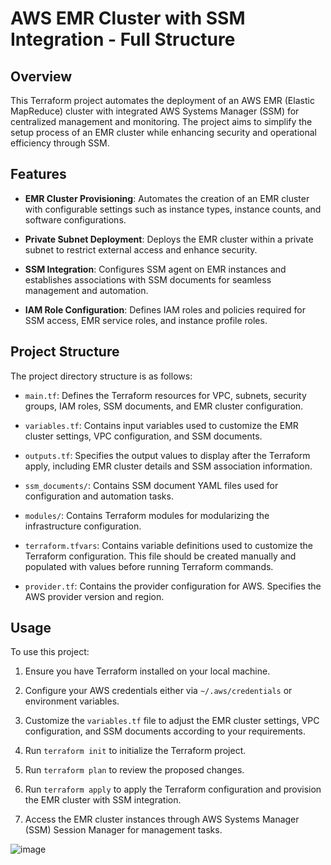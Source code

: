 # AWS EMR Cluster with SSM Integration - Full Structure

## Overview

This Terraform project automates the deployment of an AWS EMR (Elastic MapReduce) cluster with integrated AWS Systems Manager (SSM) for centralized management and monitoring. The project aims to simplify the setup process of an EMR cluster while enhancing security and operational efficiency through SSM.

## Features

- **EMR Cluster Provisioning**: Automates the creation of an EMR cluster with configurable settings such as instance types, instance counts, and software configurations.
  
- **Private Subnet Deployment**: Deploys the EMR cluster within a private subnet to restrict external access and enhance security.
  
- **SSM Integration**: Configures SSM agent on EMR instances and establishes associations with SSM documents for seamless management and automation.
  
- **IAM Role Configuration**: Defines IAM roles and policies required for SSM access, EMR service roles, and instance profile roles.

## Project Structure

The project directory structure is as follows:

- `main.tf`: Defines the Terraform resources for VPC, subnets, security groups, IAM roles, SSM documents, and EMR cluster configuration.

- `variables.tf`: Contains input variables used to customize the EMR cluster settings, VPC configuration, and SSM documents.

- `outputs.tf`: Specifies the output values to display after the Terraform apply, including EMR cluster details and SSM association information.

- `ssm_documents/`: Contains SSM document YAML files used for configuration and automation tasks.

- `modules/`: Contains Terraform modules for modularizing the infrastructure configuration.
  
- `terraform.tfvars`: Contains variable definitions used to customize the Terraform configuration. This file should be created manually and populated with values before running Terraform commands.

- `provider.tf`: Contains the provider configuration for AWS. Specifies the AWS provider version and region.


## Usage

To use this project:

1. Ensure you have Terraform installed on your local machine.

2. Configure your AWS credentials either via `~/.aws/credentials` or environment variables.

3. Customize the `variables.tf` file to adjust the EMR cluster settings, VPC configuration, and SSM documents according to your requirements.

4. Run `terraform init` to initialize the Terraform project.

5. Run `terraform plan` to review the proposed changes.

6. Run `terraform apply` to apply the Terraform configuration and provision the EMR cluster with SSM integration.

7. Access the EMR cluster instances through AWS Systems Manager (SSM) Session Manager for management tasks.


![image](https://github.com/Mariamkassab/AWS-EMR-With-SSM-Full-Structure/assets/123699968/370ce08e-f2dd-4e57-8dd0-bcabe7bc794b)
